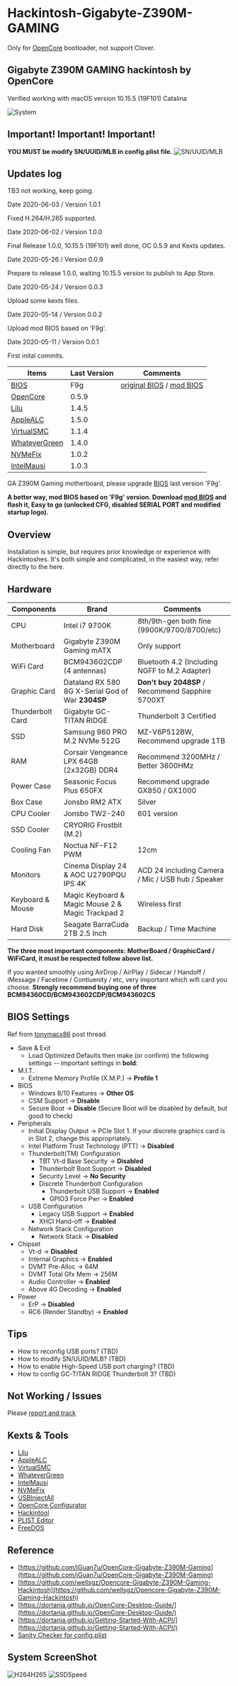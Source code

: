 # Hackintosh-Gigabyte-Z390M-GAMING
Only for [OpenCore](https://github.com/acidanthera/OpenCorePkg) bootloader, not support Clover.

## Gigabyte Z390M GAMING hackintosh by OpenCore

Verified working with macOS version 10.15.5 (19F101) Catalina

![System](https://github.com/BenjaminX/Hackintosh-Gigabyte-Z390M-GAMING/blob/master/Tips/About-System.png?raw=true)

## Important! Important! Important!

**YOU MUST be modify SN/UUID/MLB in config.plist file.**
![SN/UUID/MLB](https://github.com/BenjaminX/Hackintosh-Gigabyte-Z390M-GAMING/blob/master/Tips/MLBUUIDSN.png?raw=true)


## Updates log

TB3 not working, keep going.


Date 2020-06-03 / Version 1.0.1

Fixed H.264/H.265 supported.

Date 2020-06-02 / Version 1.0.0

Final Release 1.0.0, 10.15.5 (19F101) well done, OC 0.5.9 and Kexts updates.

Date 2020-05-26 / Version 0.0.9

Prepare to release 1.0.0, waiting 10.15.5 version to publish to App Store.

Date 2020-05-24 / Version 0.0.3

Upload some kexts files.

Date 2020-05-14 / Version 0.0.2

Upload mod BIOS based on 'F9g'.

Date 2020-05-11 / Version 0.0.1

First inital commits.


Items | Last Version | Comments
------------ | ------------- | -------------
[BIOS](https://www.gigabyte.com/Motherboard/Z390-M-GAMING-rev-10/support#support-dl-bios) | F9g | [original BIOS](https://github.com/BenjaminX/Hackintosh-Gigabyte-Z390M-GAMING/raw/master/BIOS/mb_bios_z390-m-gaming_f9g.zip) / [mod BIOS](https://github.com/BenjaminX/Hackintosh-Gigabyte-Z390M-GAMING/raw/master/BIOS/modBIOS_Z390M_Gaming.rom.zip)
[OpenCore](https://github.com/acidanthera/OpenCorePkg/releases) | 0.5.9 |
[Lilu](https://github.com/acidanthera/Lilu/releases) | 1.4.5 | 
[AppleALC](https://github.com/acidanthera/AppleALC/releases) | 1.5.0 |
[VirtualSMC](https://github.com/acidanthera/VirtualSMC/releases) | 1.1.4 |
[WhateverGreen](https://github.com/acidanthera/whatevergreen/releases) | 1.4.0 |
[NVMeFix](https://github.com/acidanthera/NVMeFix/releases) | 1.0.2 |
[IntelMausi](https://github.com/acidanthera/IntelMausi/releases) | 1.0.3 |

GA Z390M Gaming motherboard, please upgrade [BIOS](https://www.gigabyte.com/Motherboard/Z390-M-GAMING-rev-10/support#support-dl-bios) last version 'F9g'.

**A better way, mod BIOS based on 'F9g' version. Download [mod BIOS](https://github.com/BenjaminX/Hackintosh-Gigabyte-Z390M-GAMING/tree/master/BIOS) and flash it, Easy to go (unlocked CFG, disabled SERIAL PORT and modified startup logo).**

## Overview
Installation is simple, but requires prior knowledge or experience with Hackintoshes. 
It's both simple and complicated, in the easiest way, refer directly to the here.


## Hardware
Components | Brand | Comments
------------ | ------------- | -------------
CPU | Intel i7 9700K | 8th/9th-gen both fine (9900K/9700/8700/etc)
Motherboard | Gigabyte Z390M Gaming mATX | Only support
WiFi Card | BCM943602CDP (4 antennas) | Bluetooth 4.2 (Including NGFF to M.2 Adapter)
Graphic Card | Dataland RX 580 8G X-Serial God of War **2304SP** | **Don't buy 2048SP** / Recommend Sapphire 5700XT
Thunderbolt Card | Gigabyte GC-TITAN RIDGE | Thunderbolt 3 Certified
SSD | Samsung 960 PRO M.2 NVMe 512G | MZ-V6P512BW, Recommend upgrade 1TB
RAM | Corsair Vengeance LPX 64GB (2x32GB) DDR4 | Recommend 3200MHz / Better 3600HMz
Power Case | Seasonic Focus Plus 650FX | Recommend upgrade GX850 / GX1000
Box Case | Jonsbo RM2 ATX | Silver
CPU Cooler | Jonsbo TW2-240 | 601 version
SSD Cooler | CRYORIG Frostbit (M.2) | 
Cooling Fan | Noctua NF-F12 PWM | 12cm
Monitors | Cinema Display 24 & AOC U2790PQU IPS 4K | ACD 24 including Camera / Mic / USB hub / Speaker
Keyboard & Mouse | Magic Keyboard & Magic Mouse 2 & Magic Trackpad 2 | Wireless first
Hard Disk | Seagate BarraCuda 2TB 2.5 Inch | Backup / Time Machine

**The three most important components: MotherBoard / GraphicCard / WiFiCard, it must be respected follow above list.**

If you wanted smoothly using AirDrop / AirPlay / Sidecar / Handoff / iMessage / Facetime / Contiuenity / etc, very important which wifi card you choose. **Strongly recommend buying one of three BCM94360CD/BCM943602CDP/BCM943602CS**


## BIOS Settings
Ref from [tonymacx86](https://www.tonymacx86.com/threads/success-jbarnettes-build-gigabyte-z390-m-gaming-i9-9900k-sapphire-rx-vega-64-8gb-32gb-ram-macos-10-14-3-w-usb3-working.273381/) post thread.

* Save & Exit
    - Load Optimized Defaults then make (or confirm) the following settings -- important settings in **bold**:
* M.I.T.
    - Extreme Memory Profile (X.M.P.) → **Profile 1**
* BIOS
    - Windows 8/10 Features → **Other OS**
    - CSM Support → **Disable**
    - Secure Boot → **Disable** (Secure Boot will be disabled by default, but good to check)
* Peripherals
    - Initial Display Output → PCIe Slot 1. If your discrete graphics card is in Slot 2, change this appropriately.
    - Intel Platform Trust Technology (PTT) → **Disabled**
    - Thunderbolt(TM) Configuration
        - TBT Vt-d Base Security → **Disabled**
        - Thunderbolt Boot Support → **Disabled**
        - Security Level → **No Security**
        - Discrete Thunderbolt Configuration
        	- Thunderbolt USB Support → **Enabled**
        	- GPIO3 Force Pwr → **Enabled**
    - USB Configuration
        - Legacy USB Support → **Enabled**
        - XHCI Hand-off → **Enabled**
    - Network Stack Configuration
        - Network Stack → **Disabled**
* Chipset
    - Vt-d → **Disabled**
    - Internal Graphics → **Enabled**
    - DVMT Pre-Alloc → 64M
    - DVMT Total Gfx Mem → 256M
    - Audio Controller → **Enabled**
    - Above 4G Decoding → **Enabled**
* Power
    - ErP → **Disabled**
    - RC6 (Render Standby) → **Enabled**

## Tips
* How to reconfig USB ports? (TBD)
* How to modify SN/UUID/MLB? (TBD)
* How to enable High-Speed USB port charging? (TBD)
* How to config GC-TITAN RIDGE Thunderbolt 3? (TBD)


## Not Working / Issues
Please [report and track](https://github.com/BenjaminX/Hackintosh-Gigabyte-Z390M-GAMING/issues)


## Kexts & Tools
* [Lilu](https://github.com/acidanthera/Lilu)
* [AppleALC](https://github.com/acidanthera/AppleALC)
* [VirtualSMC](https://github.com/acidanthera/VirtualSMC)
* [WhateverGreen](https://github.com/acidanthera/WhateverGreen)
* [IntelMausi](https://github.com/acidanthera/IntelMausi)
* [NVMeFix](https://github.com/acidanthera/NVMeFix)
* [USBInjectAll](https://bitbucket.org/RehabMan/os-x-usb-inject-all)
* [OpenCore Configurator](https://mackie100projects.altervista.org/category/opencore-configurator-changelog/)
* [Hackintool](https://github.com/headkaze/Hackintool)
* [PLIST Editor](https://apps.apple.com/us/app/plist-editor/id1157491961?mt=12)
* [FreeDOS](http://www.freedos.org/download/)


## Reference
* [https://github.com/iGuan7u/OpenCore-Gigabyte-Z390M-Gaming](https://github.com/iGuan7u/OpenCore-Gigabyte-Z390M-Gaming)
* [https://github.com/wellsgz/Opencore-Gigabyte-Z390M-Gaming-Hackintosh](https://github.com/wellsgz/Opencore-Gigabyte-Z390M-Gaming-Hackintosh)
* [https://dortania.github.io/OpenCore-Desktop-Guide/](https://dortania.github.io/OpenCore-Desktop-Guide/)
* [https://dortania.github.io/Getting-Started-With-ACPI/](https://dortania.github.io/Getting-Started-With-ACPI/)
* [Sanity Checker for config.plist](https://opencore.slowgeek.com)

## System ScreenShot

![H264H265](https://github.com/BenjaminX/Hackintosh-Gigabyte-Z390M-GAMING/blob/master/Tips/H264H265.png?raw=true)
![SSDSpeed](https://github.com/BenjaminX/Hackintosh-Gigabyte-Z390M-GAMING/blob/master/Tips/SSDSpeed.png?raw=true)





